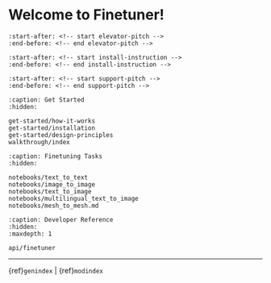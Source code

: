 # Welcome to Finetuner!

```{include} ../README.md
:start-after: <!-- start elevator-pitch -->
:end-before: <!-- end elevator-pitch -->
```

```{include} ../README.md
:start-after: <!-- start install-instruction -->
:end-before: <!-- end install-instruction -->
```

```{include} ../README.md
:start-after: <!-- start support-pitch -->
:end-before: <!-- end support-pitch -->
```

```{toctree}
:caption: Get Started
:hidden:

get-started/how-it-works
get-started/installation
get-started/design-principles
walkthrough/index
```



```{toctree}
:caption: Finetuning Tasks
:hidden:

notebooks/text_to_text
notebooks/image_to_image
notebooks/text_to_image
notebooks/multilingual_text_to_image
notebooks/mesh_to_mesh.md
```

```{toctree}
:caption: Developer Reference
:hidden:
:maxdepth: 1

api/finetuner
```

---
{ref}`genindex` | {ref}`modindex`
